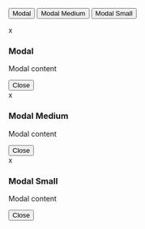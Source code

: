 <p><button data-modal="#modal1">Modal</button> <button data-modal="#modal2">Modal Medium</button> <button data-modal="#modal3">Modal Small</button></p>

<div class="modal" data-modal-window id="modal1">
	<a  class="close" data-modal-close>x</a>
	<h3>Modal</h3>
	<p>Modal content</p>
	<button data-modal-close>Close</button>
</div>

<div class="modal modal-medium" data-modal-window id="modal2">
	<a  class="close" data-modal-close>x</a>
	<h3>Modal Medium</h3>
	<p>Modal content</p>
	<button data-modal-close>Close</button>
</div>

<div class="modal modal-small" data-modal-window id="modal3">
	<a class="close" data-modal-close>x</a>
	<h3>Modal Small</h3>
	<p>Modal content</p>
	<button data-modal-close>Close</button>
</div>